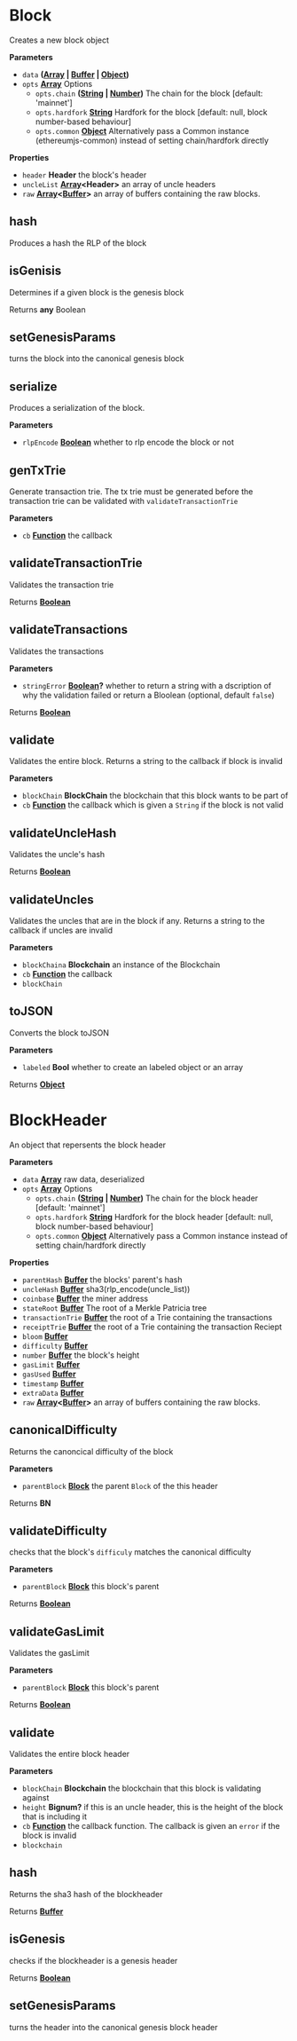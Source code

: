 <!-- Generated by documentation.js. Update this documentation by updating the source code. -->

# Block

Creates a new block object

**Parameters**

-   `data` **([Array](https://developer.mozilla.org/en-US/docs/Web/JavaScript/Reference/Global_Objects/Array) \| [Buffer](https://nodejs.org/api/buffer.html) \| [Object](https://developer.mozilla.org/en-US/docs/Web/JavaScript/Reference/Global_Objects/Object))** 
-   `opts` **[Array](https://developer.mozilla.org/en-US/docs/Web/JavaScript/Reference/Global_Objects/Array)** Options
    -   `opts.chain` **([String](https://developer.mozilla.org/en-US/docs/Web/JavaScript/Reference/Global_Objects/String) \| [Number](https://developer.mozilla.org/en-US/docs/Web/JavaScript/Reference/Global_Objects/Number))** The chain for the block [default: 'mainnet']
    -   `opts.hardfork` **[String](https://developer.mozilla.org/en-US/docs/Web/JavaScript/Reference/Global_Objects/String)** Hardfork for the block [default: null, block number-based behaviour]
    -   `opts.common` **[Object](https://developer.mozilla.org/en-US/docs/Web/JavaScript/Reference/Global_Objects/Object)** Alternatively pass a Common instance (ethereumjs-common) instead of setting chain/hardfork directly

**Properties**

-   `header` **Header** the block's header
-   `uncleList` **[Array](https://developer.mozilla.org/en-US/docs/Web/JavaScript/Reference/Global_Objects/Array)&lt;Header>** an array of uncle headers
-   `raw` **[Array](https://developer.mozilla.org/en-US/docs/Web/JavaScript/Reference/Global_Objects/Array)&lt;[Buffer](https://nodejs.org/api/buffer.html)>** an array of buffers containing the raw blocks.

## hash

Produces a hash the RLP of the block

## isGenisis

Determines if a given block is the genesis block

Returns **any** Boolean

## setGenesisParams

turns the block into the canonical genesis block

## serialize

Produces a serialization of the block.

**Parameters**

-   `rlpEncode` **[Boolean](https://developer.mozilla.org/en-US/docs/Web/JavaScript/Reference/Global_Objects/Boolean)** whether to rlp encode the block or not

## genTxTrie

Generate transaction trie. The tx trie must be generated before the transaction trie can
be validated with `validateTransactionTrie`

**Parameters**

-   `cb` **[Function](https://developer.mozilla.org/en-US/docs/Web/JavaScript/Reference/Statements/function)** the callback

## validateTransactionTrie

Validates the transaction trie

Returns **[Boolean](https://developer.mozilla.org/en-US/docs/Web/JavaScript/Reference/Global_Objects/Boolean)** 

## validateTransactions

Validates the transactions

**Parameters**

-   `stringError` **[Boolean](https://developer.mozilla.org/en-US/docs/Web/JavaScript/Reference/Global_Objects/Boolean)?** whether to return a string with a dscription of why the validation failed or return a Bloolean (optional, default `false`)

Returns **[Boolean](https://developer.mozilla.org/en-US/docs/Web/JavaScript/Reference/Global_Objects/Boolean)** 

## validate

Validates the entire block. Returns a string to the callback if block is invalid

**Parameters**

-   `blockChain` **BlockChain** the blockchain that this block wants to be part of
-   `cb` **[Function](https://developer.mozilla.org/en-US/docs/Web/JavaScript/Reference/Statements/function)** the callback which is given a `String` if the block is not valid

## validateUncleHash

Validates the uncle's hash

Returns **[Boolean](https://developer.mozilla.org/en-US/docs/Web/JavaScript/Reference/Global_Objects/Boolean)** 

## validateUncles

Validates the uncles that are in the block if any. Returns a string to the callback if uncles are invalid

**Parameters**

-   `blockChaina` **Blockchain** an instance of the Blockchain
-   `cb` **[Function](https://developer.mozilla.org/en-US/docs/Web/JavaScript/Reference/Statements/function)** the callback
-   `blockChain`  

## toJSON

Converts the block toJSON

**Parameters**

-   `labeled` **Bool** whether to create an labeled object or an array

Returns **[Object](https://developer.mozilla.org/en-US/docs/Web/JavaScript/Reference/Global_Objects/Object)** 

# BlockHeader

An object that repersents the block header

**Parameters**

-   `data` **[Array](https://developer.mozilla.org/en-US/docs/Web/JavaScript/Reference/Global_Objects/Array)** raw data, deserialized
-   `opts` **[Array](https://developer.mozilla.org/en-US/docs/Web/JavaScript/Reference/Global_Objects/Array)** Options
    -   `opts.chain` **([String](https://developer.mozilla.org/en-US/docs/Web/JavaScript/Reference/Global_Objects/String) \| [Number](https://developer.mozilla.org/en-US/docs/Web/JavaScript/Reference/Global_Objects/Number))** The chain for the block header [default: 'mainnet']
    -   `opts.hardfork` **[String](https://developer.mozilla.org/en-US/docs/Web/JavaScript/Reference/Global_Objects/String)** Hardfork for the block header [default: null, block number-based behaviour]
    -   `opts.common` **[Object](https://developer.mozilla.org/en-US/docs/Web/JavaScript/Reference/Global_Objects/Object)** Alternatively pass a Common instance instead of setting chain/hardfork directly

**Properties**

-   `parentHash` **[Buffer](https://nodejs.org/api/buffer.html)** the blocks' parent's hash
-   `uncleHash` **[Buffer](https://nodejs.org/api/buffer.html)** sha3(rlp_encode(uncle_list))
-   `coinbase` **[Buffer](https://nodejs.org/api/buffer.html)** the miner address
-   `stateRoot` **[Buffer](https://nodejs.org/api/buffer.html)** The root of a Merkle Patricia tree
-   `transactionTrie` **[Buffer](https://nodejs.org/api/buffer.html)** the root of a Trie containing the transactions
-   `receiptTrie` **[Buffer](https://nodejs.org/api/buffer.html)** the root of a Trie containing the transaction Reciept
-   `bloom` **[Buffer](https://nodejs.org/api/buffer.html)** 
-   `difficulty` **[Buffer](https://nodejs.org/api/buffer.html)** 
-   `number` **[Buffer](https://nodejs.org/api/buffer.html)** the block's height
-   `gasLimit` **[Buffer](https://nodejs.org/api/buffer.html)** 
-   `gasUsed` **[Buffer](https://nodejs.org/api/buffer.html)** 
-   `timestamp` **[Buffer](https://nodejs.org/api/buffer.html)** 
-   `extraData` **[Buffer](https://nodejs.org/api/buffer.html)** 
-   `raw` **[Array](https://developer.mozilla.org/en-US/docs/Web/JavaScript/Reference/Global_Objects/Array)&lt;[Buffer](https://nodejs.org/api/buffer.html)>** an array of buffers containing the raw blocks.

## canonicalDifficulty

Returns the canoncical difficulty of the block

**Parameters**

-   `parentBlock` **[Block](#block)** the parent `Block` of the this header

Returns **BN** 

## validateDifficulty

checks that the block's `difficuly` matches the canonical difficulty

**Parameters**

-   `parentBlock` **[Block](#block)** this block's parent

Returns **[Boolean](https://developer.mozilla.org/en-US/docs/Web/JavaScript/Reference/Global_Objects/Boolean)** 

## validateGasLimit

Validates the gasLimit

**Parameters**

-   `parentBlock` **[Block](#block)** this block's parent

Returns **[Boolean](https://developer.mozilla.org/en-US/docs/Web/JavaScript/Reference/Global_Objects/Boolean)** 

## validate

Validates the entire block header

**Parameters**

-   `blockChain` **Blockchain** the blockchain that this block is validating against
-   `height` **Bignum?** if this is an uncle header, this is the height of the block that is including it
-   `cb` **[Function](https://developer.mozilla.org/en-US/docs/Web/JavaScript/Reference/Statements/function)** the callback function. The callback is given an `error` if the block is invalid
-   `blockchain`  

## hash

Returns the sha3 hash of the blockheader

Returns **[Buffer](https://nodejs.org/api/buffer.html)** 

## isGenesis

checks if the blockheader is a genesis header

Returns **[Boolean](https://developer.mozilla.org/en-US/docs/Web/JavaScript/Reference/Global_Objects/Boolean)** 

## setGenesisParams

turns the header into the canonical genesis block header
